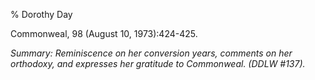 % Dorothy Day

Commonweal, 98 (August 10, 1973):424-425.

*Summary: Reminiscence on her conversion years, comments on her
orthodoxy, and expresses her gratitude to Commonweal. (DDLW \#137).*


